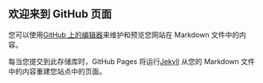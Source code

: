 ## 欢迎来到 GitHub 页面

您可以使用[GitHub 上的编辑器](https://github.com/zichenlbl/LearnJava/edit/main/docs/index.md)来维护和预览您网站在 Markdown 文件中的内容。

每当您提交到此存储库时，GitHub Pages 将运行[Jekyll](https://jekyllrb.com/) 从您的 Markdown 文件中的内容重建您站点中的页面。
